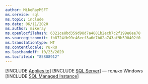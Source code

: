 ```yaml
---
author: MikeRayMSFT
ms.service: sql
ms.topic: include
ms.date: 06/11/2020
ms.author: mikeray
ms.openlocfilehash: 6321ce8bd359d98d7a4881b2ecb7c2f199e8ee78
ms.sourcegitcommit: fb8724fb99c46ecf3a6d7b02a743af9b590402f0
ms.translationtype: HT
ms.contentlocale: ru-RU
ms.lasthandoff: 10/23/2020
ms.locfileid: "85808912"
---
```

[!INCLUDE [Applies to](../../includes/applies-md.md)] [!INCLUDE [SQL Server](./_ssnoversion.md)] — только Windows [!INCLUDE [SQL Managed Instance](../../includes/applies-to-version/_asdbmi.md)]